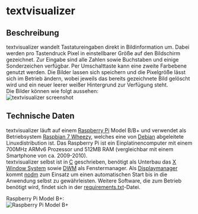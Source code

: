 textvisualizer
==============

Beschreibung
-------------

textvisualizer wandelt Tastatureingaben direkt in Bildinformation um. Dabei werden pro Tastendruck Pixel in einstellbarer Größe auf den Bildschirm gezeichnet. Zur Eingabe sind alle Zahlen sowie Buchstaben und einige Sonderzeichen verfügbar. Per Umschalttaste kann eine zweite Farbebene genutzt werden. Die Bilder lassen sich speichern und die Pixelgröße lässt sich im Betrieb ändern, wobei jeweils das bereits gezeichnete Bild gelöscht wird und ein neuer leerer weißer Hintergrund zur Verfügung steht.  
Die Bilder können wie folgt aussehen:  
![textvisualizer screenshot](http://jkliemann.de/tv/1422975620.png)  

Technische Daten
----------------

textvisualizer läuft auf einem [Raspberry Pi](https://de.wikipedia.org/wiki/Raspberry_Pi) Model B/B+ und verwendet als Betriebsystem [Raspbian 7 Wheezy](http://www.raspbian.org/FrontPage), welches eine von [Debian](https://www.debian.org/) abgeleitete Linuxdistribution ist. Das Raspberry Pi ist ein Einplatinencomputer mit einem 700MHz ARMv6 Prozessor und 512MB RAM (vergleichbar mit einem Smartphone von ca. 2009-2010).  
textvisualizer selbst ist in [C](https://de.wikipedia.org/wiki/C_%28Programmiersprache%29) geschrieben, benötigt als Unterbau das [X Window System](https://de.wikipedia.org/wiki/X_Window_System) sowie [DWM](http://dwm.suckless.org/) als Fenstermanager. Als [Displaymanager](https://de.wikipedia.org/wiki/X_Display_Manager) kommt [nodm](http://wiki.ubuntuusers.de/Displaymanager#Alternativen) zum Einsatz um einen automatischen Start bis in die Anwendung selbst zu gewährleisten. Weitere Software, die zum Betrieb benötigt wird, findet sich in der [requirements.txt](https://github.com/jklmnn/textvisualizer/blob/master/requirements.txt)-Datei.

Raspberry Pi Model B+:  
![Raspberry Pi Model B+](http://www.raspberrypi.org/wp-content/uploads/2014/07/rsz_b-.jpg)
